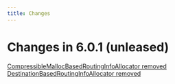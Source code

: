 ```yaml
---
title: Changes
---
```


# Changes in 6.0.1 (unleased)

[CompressibleMallocBasedRoutingInfoAllocator removed](https://github.com/SpiNNakerManchester/PACMAN/pull/366)
[DestinationBasedRoutingInfoAllocator removed](https://github.com/SpiNNakerManchester/PACMAN/pull/367)